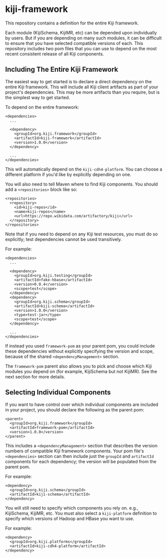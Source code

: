kiji-framework
==============

This repository contains a definition for the entire Kiji framework.

Each module (KijiSchema, KijiMR, etc) can be depended upon individually by users. But
if you are depending on many such modules, it can be difficult to ensure that you
have selected compatible versions of each. This repository includes two pom files
that you can use to depend on the most recent consistent release of all Kiji
components.


Including The Entire Kiji Framework
-----------------------------------

The easiest way to get started is to declare a direct dependency on the entire Kiji
framework.  This will include all Kiji client artifacts as part of your project's
dependencies.  This may be more artifacts than you require, but is the simplest way
to get started.

To depend on the entire framework:

    <dependencies>
      ...

      <dependency>
        <groupId>org.kiji.framework</groupId>
        <artifactId>kiji-framework</artifactId>
        <version>1.0.0</version>
      </dependency>

      ...
    </dependencies>


This will automatically depend on the `kiji-cdh4-platform`. You can choose a
different platform if you'd like by explicitly depending on one.

You will also need to tell Maven where to find Kiji components. You should add
a `<repositories>` block like so:

    <repositories>
      <repository>
        <id>kiji-repos</id>
        <name>kiji-repos</name>
        <url>https://repo.wibidata.com/artifactory/kiji</url>
      </repository>
    </repositories>

Note that if you need to depend on any Kiji test resources, you must do so
explicitly; test dependencies cannot be used transitively.

For example:

    <dependencies>
      ...

      <dependency>
        <groupId>org.kiji.testing</groupId>
        <artifactId>fake-hbase</artifactId>
        <version>0.0.4</version>
        <scope>test</scope>
      </dependency>
      <dependency>
        <groupId>org.kiji.schema</groupId>
        <artifactId>kiji-schema</artifactId>
        <version>1.0.0</version>
        <type>test-jar</type>
        <scope>test</scope>
      </dependency>

      ...
    </dependencies>

If instead you used `framework-pom` as your parent pom, you could include these
dependencies without explicitly specifying the version and scope, because of
the shared `<dependencyManagement>` section.

The `framework-pom` parent also allows you to pick and choose which Kiji modules you
depend on (for example, KijiSchema but not KijiMR). See the next section for more
details.


Selecting Individual Components
-------------------------------

If you want to have control over which individual components are included in your
project, you should declare the following as the parent pom:

    <parent>
      <groupId>org.kiji.framework</groupId>
      <artifactId>framework-pom</artifactId>
      <version>1.0.0</version>
    </parent>


This includes a `<dependencyManagement>` section that describes the version numbers of
compatible Kiji framework components. Your pom file's `<dependencies>` section can then
include just the `groupId` and `artifactId` components for each dependency; the version
will be populated from the parent pom.

For example:

    <dependency>
      <groupId>org.kiji.schema</groupId>
      <artifactId>kiji-schema</artifactId>
    </dependency>

You will still need to specify which components you rely on. e.g., KijiSchema, KijiMR,
etc. You must also select a `kiji-platform` definition to specify which versions of
Hadoop and HBase you want to use.

For example:

    <dependency>
      <groupId>org.kiji.platforms</groupId>
      <artifactId>kiji-cdh4-platform</artifactId>
    </dependency>


